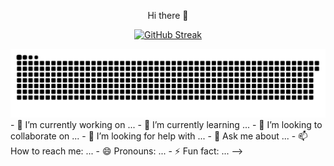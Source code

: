 <p align="center">
Hi there 👋
</p>
<p align="center">
  <a href="https://git.io/streak-stats"><img src="https://streak-stats.demolab.com?user=recitativonika&theme=github-dark&hide_border=true" alt="GitHub Streak" /></a>
</p>
<picture align="center">
  <source media="(prefers-color-scheme: dark)" srcset="https://raw.githubusercontent.com/CryptoAirdropHindi/CryptoAirdropHindi/output/github-contribution-grid-snake-dark.svg">
  <source media="(prefers-color-scheme: light)" srcset="https://raw.githubusercontent.com/CryptoAirdropHindi/CryptoAirdropHindi/output/github-contribution-grid-snake.svg">
  <img alt="github contribution grid snake animation" src="https://raw.githubusercontent.com/CryptoAirdropHindi/CryptoAirdropHindi/output/github-contribution-grid-snake.svg">
</picture>
- 🔭 I’m currently working on ...
- 🌱 I’m currently learning ...
- 👯 I’m looking to collaborate on ...
- 🤔 I’m looking for help with ...
- 💬 Ask me about ...
- 📫 How to reach me: ...
- 😄 Pronouns: ...
- ⚡ Fun fact: ...
-->
